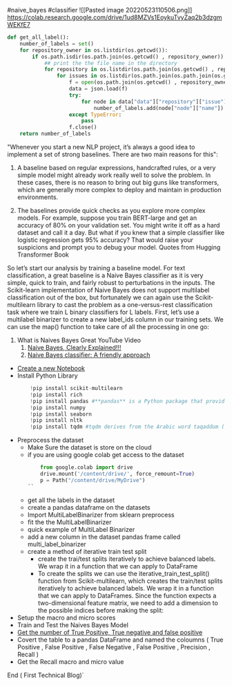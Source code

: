 #naive_bayes #classifier
![[Pasted image 20220523110506.png]]
https://colab.research.google.com/drive/1ud8MZVs1EoykuTvyZaq2b3dzgmWEKfE7

```Python
def get_all_label():
    number_of_labels = set()
    for repository_owner in os.listdir(os.getcwd()):
        if os.path.isdir(os.path.join(os.getcwd() , repository_owner)) and repository_owner !=".git":
            ## print the the file name in the directory
            for repository in os.listdir(os.path.join(os.getcwd() , repository_owner)):
                for issues in os.listdir(os.path.join(os.path.join(os.getcwd() , repository_owner) ,repository) ):
                    f = open(os.path.join(os.getcwd() , repository_owner , repository , issues))
                    data = json.load(f)
                    try:
                        for node in data["data"]["repository"]["issue"]["labels"]["edges"]:
                            number_of_labels.add(node["node"]["name"])
                    except TypeError:
                        pass
                    f.close()
    return number_of_labels
```

"Whenever you start a new NLP project, it’s always a good idea to implement a set of strong baselines. There are two main reasons for this":

1. A baseline based on regular expressions, handcrafted rules, or a very simple model might already work really well to solve the problem. In these cases, there is no reason to bring out big guns like transformers, which are generally more complex to deploy and maintain in production environments.
   
2. The baselines provide quick checks as you explore more complex models. For example, suppose you train BERT-large and get an accuracy of 80% on your validation set. You might write it off as a hard dataset and call it a day. But what if you knew that a simple classifier like logistic regression gets 95% accuracy? That would raise your suspicions and prompt you to debug your model.
Quotes from Hugging Transformer Book


So let’s start our analysis by training a baseline model. For text classification, a great baseline is a Naive Bayes classifier as it is very simple, quick to train, and fairly robust to perturbations in the inputs. The Scikit-learn implementation of Naive Bayes does not support multilabel classification out of the box, but fortunately we can again use the Scikit-multilearn library to cast the problem as a one-versus-rest classification task where we train L binary classifiers for L labels. First, let’s use a multilabel binarizer to create a new label_ids column in our training sets. We can use the map() function to take care of all the processing in one go:
1. What is Naives Bayes Great YouTube Video
	1. [Naive Bayes, Clearly Explained!!!](https://www.youtube.com/watch?v=O2L2Uv9pdDA)
	2. [Naive Bayes classifier: A friendly approach](https://www.youtube.com/watch?v=Q8l0Vip5YUw)
-  [Create a new Notebook](https://colab.research.google.com/drive/1ud8MZVs1EoykuTvyZaq2b3dzgmWEKfE7)
- Install Python Library
	```Python
		!pip install scikit-multilearn
		!pip install rich
		!pip install pandas #**pandas** is a Python package that provides fast, flexible, and expressive data structures designed to make working with "relational" or "labeled" data both easy and intuitive. It aims to be the fundamental high-level building block for doing practical, **real world** data analysis in Python. Additionally, it has the broader goal of becoming **the most powerful and flexible open source data analysis / manipulation tool available in any language**. It is already well on its way towards this goal.
		!pip install numpy
		!pip install seaborn
		!pip install nltk
		!pip install tqdm #tqdm derives from the Arabic word taqaddum (تقدّم) which can mean “progress,” and is an abbreviation for “I love you so much” in Spanish (te quiero demasiado).
	```
- Preprocess the dataset 
	- Make Sure the dataset is store on the cloud
	- if you are using google colab get access to the dataset
		```Python
			from google.colab import drive
			drive.mount('/content/drive/', force_remount=True)
			p = Path("/content/drive/MyDrive")
		``
	- get all the labels in the dataset
	- create a pandas dataframe on the datasets
	- Import MultiLabelBinarizer from sklearn preprocess
	- fit the the MultiLabelBinarizer
	- quick example of MultiLabel Binarizer
	- add a new column in the dataset pandas frame called  multi_label_binarizer
	- create a method of iterative train test split
		- create the trai/test splits iteratively to achieve balanced labels. We wrap it in a function that we can apply to DataFrame
		- To create the splits we can use the iterative_train_test_split() function from Scikit-multilearn, which creates the train/test splits iteratively to achieve balanced labels. We wrap it in a function that we can apply to DataFrames. Since the function expects a two-dimensional feature matrix, we need to add a dimension to the possible indices before making the split:
- Setup the macro and micro scores
- Train and Test the Naives Bayes Model
- [Get the number of True Positive, True negative and false positive](https://androidkt.com/micro-macro-averages-for-imbalance-multiclass-classification/)
- Covert the table to a pandas DataFrame and named the coloumns ( True Positive , False Positive , False Negative , False Positive  , Precision , Recall )
- Get the Recall macro and micro value

End ( First Technical Blog)`
